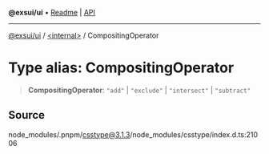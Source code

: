 **@exsui/ui** • [Readme](../../README.md) \| [API](../../globals.md)

***

[@exsui/ui](../../README.md) / [\<internal\>](../README.md) / CompositingOperator

# Type alias: CompositingOperator

> **CompositingOperator**: `"add"` \| `"exclude"` \| `"intersect"` \| `"subtract"`

## Source

node\_modules/.pnpm/csstype@3.1.3/node\_modules/csstype/index.d.ts:21006
